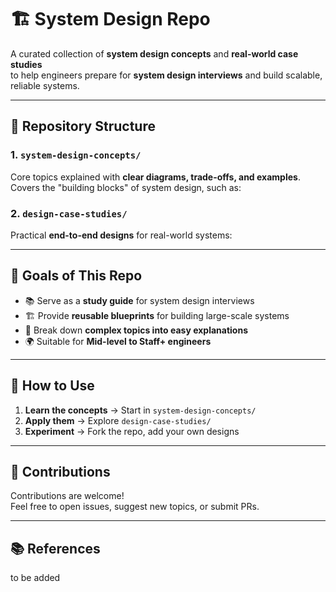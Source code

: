 # 🏗️ System Design Repo

A curated collection of **system design concepts** and **real-world case studies**  
to help engineers prepare for **system design interviews** and build scalable,  
reliable systems.

---

## 📁 Repository Structure

### 1. `system-design-concepts/`
Core topics explained with **clear diagrams, trade-offs, and examples**.  
Covers the "building blocks" of system design, such as:


### 2. `design-case-studies/`
Practical **end-to-end designs** for real-world systems:


---

## 🎯 Goals of This Repo
- 📚 Serve as a **study guide** for system design interviews
- 🏗 Provide **reusable blueprints** for building large-scale systems
- 🧠 Break down **complex topics into easy explanations**
- 🌍 Suitable for **Mid-level to Staff+ engineers**

---

## 📌 How to Use
1. **Learn the concepts** → Start in `system-design-concepts/`
2. **Apply them** → Explore `design-case-studies/`
3. **Experiment** → Fork the repo, add your own designs

---

## 🤝 Contributions
Contributions are welcome!  
Feel free to open issues, suggest new topics, or submit PRs.

---

## 📚 References
to be added 

